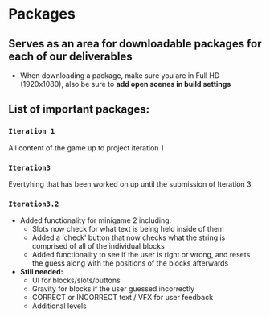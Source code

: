 # Packages

## Serves as an area for downloadable packages for each of our deliverables

- When downloading a package, make sure you are in Full HD (1920x1080), also be sure to **add open scenes in build settings**
  
## List of important packages:
### `Iteration 1`
All content of the game up to project iteration 1


### `Iteration3`
Evertyhing that has been worked on up until the submission of Iteration 3

### `Iteration3.2`
- Added functionality for minigame 2 including:
  - Slots now check for what text is being held inside of them
  - Added a 'check' button that now checks what the string is comprised of all of the individual blocks
  - Added functionality to see if the user is right or wrong, and resets the guess along with the positions of the blocks afterwards
- **Still needed:**
  - UI for blocks/slots/buttons
  - Gravity for blocks if the user guessed incorrectly
  - CORRECT or INCORRECT text / VFX for user feedback
  - Additional levels
